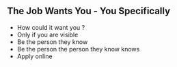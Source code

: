 ## The Job Wants You - You Specifically

- How could it want you ?
- Only if you are visible
- Be the person they know
- Be the person the person they know knows
- Apply online
